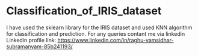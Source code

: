 # Classification_of_IRIS_dataset
I have used the sklearn library for the IRIS dataset and used KNN algorithm for classification and prediction.
For any queries contant me via linkedin
Linkedin profile link: https://www.linkedin.com/in/raghu-vamsidhar-subramanyam-85b241193/

